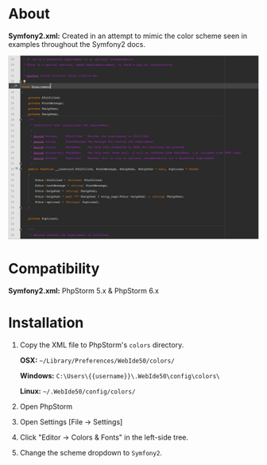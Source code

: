 # About

**Symfony2.xml:** Created in an attempt to mimic the color scheme seen in examples throughout the Symfony2 docs.

![Symfony2 Color Scheme](symfony2.jpg)


# Compatibility

**Symfony2.xml:** PhpStorm 5.x & PhpStorm 6.x


# Installation

 1. Copy the XML file to PhpStorm's `colors` directory.

      **OSX:** `~/Library/Preferences/WebIde50/colors/`

      **Windows:** `C:\Users\{{username}}\.WebIde50\config\colors\`

      **Linux:** `~/.WebIde50/config/colors/`

 2. Open PhpStorm
 3. Open Settings [File -> Settings]
 4. Click "Editor -> Colors & Fonts" in the left-side tree.
 5. Change the scheme dropdown to `Symfony2`.
